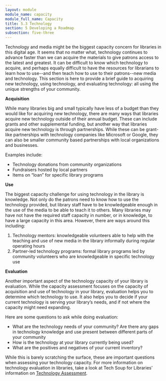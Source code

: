```yaml
---
layout: module
module_name: capacity
module_full_name: Capacity
title: 5.3 Technology
section: 5 Developing a Roadmap
subsection: five-three
---
```


Technology and media might be the biggest capacity concern for libraries in this digital age. It seems that no matter what, technology continues to advance faster than we can acquire the materials to give patrons access to the latest and greatest. It can be difficult to know which technology to acquire, and perhaps equally difficult to have the resources for librarians to learn how to use--and then teach how to use to their patrons--new media and technology. This section is here to provide a brief guide to acquiring new technology, using technology, and evaluating technology: all using the unique strengths of your community. 

**Acquisition**

While many libraries big and small typically have less of a budget than they would like for acquiring new technology, there are many ways that libraries acquire new technology outside of their annual budget. These can include grants and other supplemental funding, but another way that libraries acquire new technology is through partnerships. While these can be grant-like partnerships with technology companies like Microsoft or Google, they can also be smaller community based partnerships with local organizations and businesses.  

Examples include: 
- Technology donations from community organizations
- Fundraisers hosted by local partners
- Items on “loan” for specific library programs
 
**Use**

The biggest capacity challenge for using technology in the library is knowledge. Not only do the patrons need to know how to use the technology provided, but library staff have to be knowledgeable enough in the use of the media to be able to teach it to others. Many libraries may have not have the required staff capacity in number, or in knowledge, to have a large capacity in this area. However, there are ways around this including: 

1. Technology mentors: knowledgeable volunteers able to help with the teaching and use of new media in the library informally during regular operating hours
2. Partner-led technology programs: formal library programs led by community volunteers who are knowledgeable in specific technology use


 
**Evaluation**

Another important aspect of the technology capacity of your library is evaluation. While the capacity assessment focuses on the capacity of acquisition and use of technology in your library, evaluation helps you to determine which technology to use. It also helps you to decide if your current technology is serving your library’s needs, and if not where the capacity might need expanding. 

Here are some questions to ask while doing evaluation: 
- What are the technology needs of your community? Are there any gaps in technology knowledge and use present between different parts of your community
- How is the technology at your library currently being used?
- What are the positives and negatives of your current inventory?
 

While this is barely scratching the surface, these are important questions when assessing your technology capacity. For more information on technology evaluation in libraries, take a look at Tech Soup for Libraries’ information on <a href="http://www.techsoupforlibraries.org/Cookbooks/Planning%20for%20Success/Planning%20and%20Decision%20Making/technology-assessments">Technology Assessment</a>. 

